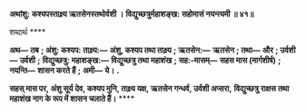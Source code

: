 **अथांशु: कश्यपस्ताक्ष्र्य ऋतसेनस्तथोर्वशी ।** **विद्युच्छत्रुर्महाशङ्ख: सहोमासं नयन्त्यमी ॥ ४१॥** 

शब्दार्थ **** 

**अथ—** **तब** **; अंशु: कश्यप: ताक्ष्र्य:—** **अंशु, कश्यप तथा ताक्ष्र्य** **; ऋतसेन:—** **ऋतसेन** **; तथा—** **और** **; उर्वशी—** **उर्वशी** **;** **विद्युच्छत्रु: महाशङ्ख:—** **विद्युच्छत्रु तथा महाशंख** **; सह:-मासम्—** **सहस मास (मार्गशीर्ष)** **; नयन्ति—** **शासन करते हैं** **;** **अमी—** **ये।** **.** 

**सहस् मास पर, अंशु सूर्य देव, कश्यप मुनि, ताक्ष्र्य यक्ष, ऋतसेन गन्धर्व, उर्वशी अप्सरा,** **विद्युच्छत्रु राक्षस तथा महाशंख नाग के रूप में शासन चलाते हैं।** **** 